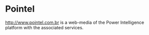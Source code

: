 # Pointel

<http://www.pointel.com.br> is a web-media of the Power Intelligence platform with the associated services.
